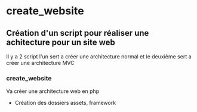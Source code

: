 # create_website

## Création d'un script pour réaliser une achitecture pour un site web

Il y a 2 script l'un sert a créer une architecture normal et le deuxième sert a créer une architecture MVC

### create_website

Va créer une architecture web en php
<ul>
<li>Création des dossiers assets, framework </li>
</ul>